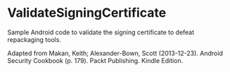 # ValidateSigningCertificate
Sample Android code to validate the signing certificate to defeat repackaging tools.

Adapted from Makan, Keith; Alexander-Bown, Scott (2013-12-23). Android Security Cookbook (p. 179). Packt Publishing. Kindle Edition. 
